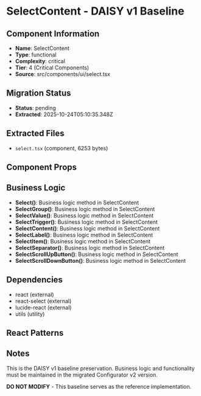 # SelectContent - DAISY v1 Baseline

## Component Information

- **Name**: SelectContent
- **Type**: functional
- **Complexity**: critical
- **Tier**: 4 (Critical Components)
- **Source**: src/components/ui/select.tsx

## Migration Status

- **Status**: pending
- **Extracted**: 2025-10-24T05:10:35.348Z

## Extracted Files

- `select.tsx` (component, 6253 bytes)

## Component Props



## Business Logic

- **Select()**: Business logic method in SelectContent
- **SelectGroup()**: Business logic method in SelectContent
- **SelectValue()**: Business logic method in SelectContent
- **SelectTrigger()**: Business logic method in SelectContent
- **SelectContent()**: Business logic method in SelectContent
- **SelectLabel()**: Business logic method in SelectContent
- **SelectItem()**: Business logic method in SelectContent
- **SelectSeparator()**: Business logic method in SelectContent
- **SelectScrollUpButton()**: Business logic method in SelectContent
- **SelectScrollDownButton()**: Business logic method in SelectContent

## Dependencies

- react (external)
- react-select (external)
- lucide-react (external)
- utils (utility)

## React Patterns



## Notes

This is the DAISY v1 baseline preservation. Business logic and functionality
must be maintained in the migrated Configurator v2 version.

**DO NOT MODIFY** - This baseline serves as the reference implementation.
